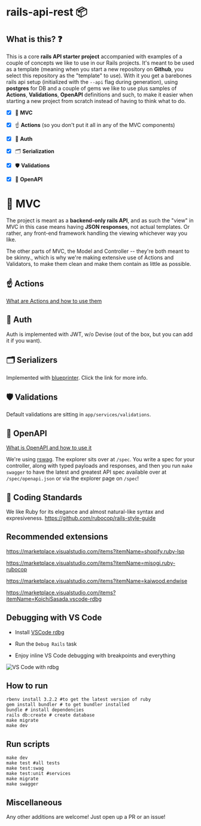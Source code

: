 # rails-api-rest 📦

## What is this? ❓

This is a core **rails API starter project** accompanied with examples of a couple of concepts we like to use in our Rails projects. It's meant to be used as a template (meaning when you start a new repository on **Github**, you select this repository as the "template" to use). With it you get a barebones rails api setup (initialized with the `--api` flag during generation), using **postgres** for DB and a couple of gems we like to use plus samples of **Actions**, **Validations**, **OpenAPI** definitions and such, to make it easier when starting a new project from scratch instead of having to think what to do.

*   [x] 📐 **MVC**
*   [x] ☝️ **Actions** (so you don't put it all in any of the MVC components)
*   [x] 🔐 **Auth**
*   [x] 🗂️ **Serialization**
*   [x] 🛡️ **Validations**
*   [x] 📝 **OpenAPI**



# 📐 MVC

The project is meant as a **backend-only rails API**, and as such the "view" in MVC in this case means having **JSON responses**, not actual templates. Or rather, any front-end framework handling the viewing whichever way you like.

The other parts of MVC, the Model and Controller -- they're both meant to be skinny., which is why we're making extensive use of Actions and Validators, to make them clean and make them contain as little as possible.

## ☝️ Actions

[What are Actions and how to use them](/app/interactors/actions/README.md)

## 🔐 Auth

Auth is implemented with JWT, w/o Devise (out of the box, but you can add it if you want).

## 🗂️ Serializers

Implemented with [blueprinter](https://github.com/procore-oss/blueprinter). Click the link for more info.

## 🛡️ Validations

Default validations are sitting in `app/services/validations`.

## 📝 OpenAPI

[What is OpenAPI and how to use it](/openapi/README.md)

We're using [rswag](https://github.com/rswag/rswag). The explorer sits over at `/spec`. You write a spec for your controller, along with typed payloads and responses, and then you run `make swagger` to have the latest and greatest API spec available over at `/spec/openapi.json` or via the explorer page on `/spec`!

## 👔 Coding Standards

We like Ruby for its elegance and almost natural-like syntax and expresiveness.
<https://github.com/rubocop/rails-style-guide>

## Recommended extensions

<https://marketplace.visualstudio.com/items?itemName=shopify.ruby-lsp>

<https://marketplace.visualstudio.com/items?itemName=misogi.ruby-rubocop>

<https://marketplace.visualstudio.com/items?itemName=kaiwood.endwise>

<https://marketplace.visualstudio.com/items?itemName=KoichiSasada.vscode-rdbg>

## Debugging with VS Code

*   Install [VSCode rdbg](https://marketplace.visualstudio.com/items?itemName=KoichiSasada.vscode-rdbg)

*   Run the `Debug Rails` task

*   Enjoy inline VS Code debugging with breakpoints and everything

![VS Code with rdbg](https://kodiusebucket.s3.amazonaws.com/vscode-rdbg.png)

## How to run

    rbenv install 3.2.2 #to get the latest version of ruby
    gem install bundler # to get bundler installed
    bundle # install dependencies
    rails db:create # create database
    make migrate
    make dev

## Run scripts

    make dev
    make test #all tests
    make test:swag
    make test:unit #services
    make migrate
    make swagger

## Miscellaneous

Any other additions are welcome! Just open up a PR or an issue!
